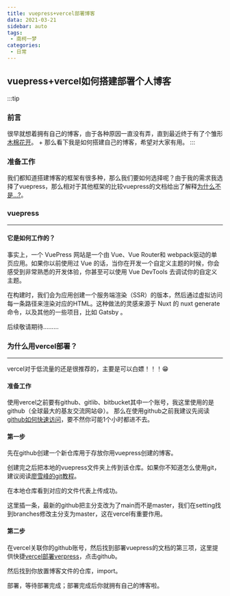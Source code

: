 ```yaml
---
title: vuepress+vercel部署博客
data: 2021-03-21
sidebar: auto
tags:
 - 南柯一梦
categories:
 - 日常
---
```

## vuepress+vercel如何搭建部署个人博客
:::tip
### 前言
很早就想着拥有自己的博客，由于各种原因一直没有弄，直到最近终于有了个雏形[木棉花开](https://my-blog-pi-five.vercel.app/)。
+
那么看下我是如何搭建自己的博客，希望对大家有用。
:::
### 准备工作
我们都知道搭建博客的框架有很多种，那么我们要如何选择呢？由于我的需求我选择了vuepress，那么相对于其他框架的比较vuepress的文档给出了解释[为什么不是...?](https://vuepress.vuejs.org/zh/guide/#%E4%B8%BA%E4%BB%80%E4%B9%88%E4%B8%8D%E6%98%AF)。
### vuepress
---
#### 它是如何工作的？
事实上，一个 VuePress 网站是一个由 Vue、Vue Router和 webpack驱动的单页应用。如果你以前使用过 Vue 的话，当你在开发一个自定义主题的时候，你会感受到非常熟悉的开发体验，你甚至可以使用 Vue DevTools 去调试你的自定义主题。

在构建时，我们会为应用创建一个服务端渲染（SSR）的版本，然后通过虚拟访问每一条路径来渲染对应的HTML。这种做法的灵感来源于 Nuxt 的 nuxt generate 命令，以及其他的一些项目，比如 Gatsby 。

后续敬请期待………

### 为什么用vercel部署？
---
vercel对于低流量的还是很推荐的，主要是可以白嫖！！！:grin:
#### 准备工作
使用vercel之前要有github、gitlib、bitbucket其中一个账号，我这里使用的是github（全球最大的基友交流网站:smile:）。
那么在使用github之前我建议先阅读[github如何快速访问](https://mp.weixin.qq.com/s/dI9ImN1hZcdGohcaNRALeA)，要不然你可能1个小时都进不去。
#### 第一步
先在github创建一个新仓库用于存放你用vuepress创建的博客。

创建完之后把本地的vuepress文件夹上传到该仓库。如果你不知道怎么使用git，建议阅读[廖雪峰的git教程](https://www.liaoxuefeng.com/wiki/896043488029600)。

在本地仓库看到对应的文件代表上传成功。

这里插一条，最新的github把主分支改为了main而不是master，我们在setting找到branches修改主分支为master，这在vercel有重要作用。

#### 第二步
在vercel关联你的github账号，然后找到部署vuepress的文档的第三项，这里提供快捷[vercel部署verpress](https://vercel.com/guides/deploying-vuepress-to-vercel)，点击github。

然后找到你放置博客文件的仓库，import。

部署，等待部署完成；部署完成后你就拥有自己的博客啦。

